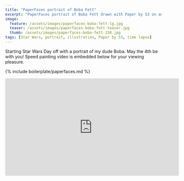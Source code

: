```yaml
---
title: "PaperFaces portrait of Boba Fett"
excerpt: "PaperFaces portrait of Boba Fett drawn with Paper by 53 on an iPad."
image: 
  feature: /assets/images/paperfaces-boba-fett-lg.jpg
  teaser: /assets/images/paperfaces-boba-fett-teaser.jpg
  thumb: /assets/images/paperfaces-boba-fett-150.jpg
tags: [Star Wars, portrait, illustration, Paper by 53, time lapse]
---
```


Starting Star Wars Day off with a portrait of my dude Boba. May the 4th be with you! Speed painting video is embedded below for your viewing pleasure.

{% include boilerplate/paperfaces.md %}

<iframe width="560" height="315" src="https://www.youtube.com/embed/XvVoXgxwrMA" frameborder="0"> </iframe>
